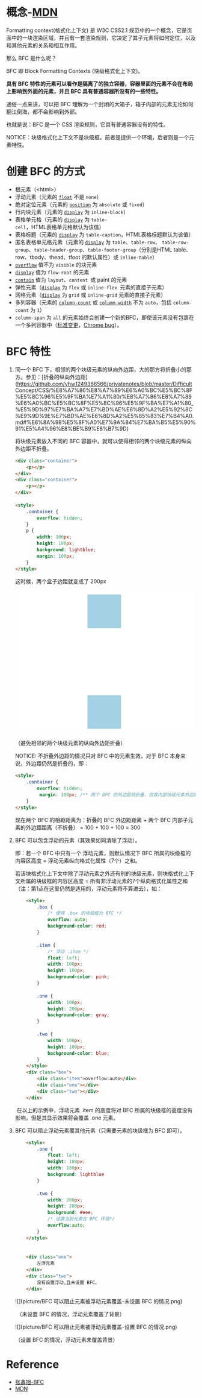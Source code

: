# 概念-[MDN](https://developer.mozilla.org/zh-CN/docs/Web/Guide/CSS/Block_formatting_context)

Formatting context(格式化上下文) 是 W3C CSS2.1 规范中的一个概念，它是页面中的一块渲染区域，并且有一套渲染规则，它决定了其子元素将如何定位，以及和其他元素的关系和相互作用。

那么 BFC 是什么呢？

BFC 即 Block Formatting Contexts (块级格式化上下文)。

**具有 BFC 特性的元素可以看作是隔离了的独立容器，容器里面的元素不会在布局上影响到外面的元素，并且 BFC 具有普通容器所没有的一些特性。**

通俗一点来讲，可以把 BFC 理解为一个封闭的大箱子，箱子内部的元素无论如何翻江倒海，都不会影响到外部。

也就是说：BFC 是一个 CSS 渲染规则，它具有普通容器没有的特性。

NOTICE：块级格式化上下文不是块级框，前者是提供一个环境，后者则是一个元素特性。

# 创建 BFC 的方式

- 根元素（\<html>）
- 浮动元素（元素的 [`float`](https://developer.mozilla.org/zh-CN/docs/Web/CSS/float) 不是 `none`）
- 绝对定位元素（元素的 [`position`](https://developer.mozilla.org/zh-CN/docs/Web/CSS/position) 为 `absolute` 或 `fixed`）
- 行内块元素（元素的 [`display`](https://developer.mozilla.org/zh-CN/docs/Web/CSS/display) 为 `inline-block`）
- 表格单元格（元素的 [`display`](https://developer.mozilla.org/zh-CN/docs/Web/CSS/display) 为 `table-cell`，HTML表格单元格默认为该值）
- 表格标题（元素的 [`display`](https://developer.mozilla.org/zh-CN/docs/Web/CSS/display) 为 `table-caption`，HTML表格标题默认为该值）
- 匿名表格单元格元素（元素的 [`display`](https://developer.mozilla.org/zh-CN/docs/Web/CSS/display) 为 `table`、`table-row`、 `table-row-group`、`table-header-group`、`table-footer-group`（分别是HTML table、row、tbody、thead、tfoot 的默认属性）或 `inline-table`）
- [`overflow`](https://developer.mozilla.org/zh-CN/docs/Web/CSS/overflow) 值不为 `visible` 的块元素
- [`display`](https://developer.mozilla.org/zh-CN/docs/Web/CSS/display) 值为 `flow-root` 的元素
- [`contain`](https://developer.mozilla.org/zh-CN/docs/Web/CSS/contain) 值为 `layout`、`content `或 paint 的元素
- 弹性元素（[`display`](https://developer.mozilla.org/zh-CN/docs/Web/CSS/display) 为 `flex` 或 `inline-flex `元素的直接子元素）
- 网格元素（[`display`](https://developer.mozilla.org/zh-CN/docs/Web/CSS/display) 为 `grid` 或 `inline-grid` 元素的直接子元素）
- 多列容器（元素的 [`column-count`](https://developer.mozilla.org/zh-CN/docs/Web/CSS/column-count) 或 [`column-width`](https://developer.mozilla.org/zh-CN/docs/Web/CSS/column-width) 不为 `auto`，包括 `column-count` 为 `1`）
- `column-span` 为 `all` 的元素始终会创建一个新的BFC，即使该元素没有包裹在一个多列容器中（[标准变更](https://github.com/w3c/csswg-drafts/commit/a8634b96900279916bd6c505fda88dda71d8ec51)，[Chrome bug](https://bugs.chromium.org/p/chromium/issues/detail?id=709362)）。

# BFC 特性

1. 同一个 BFC 下，相邻的两个块级元素的纵向外边距，大的那方将折叠小的那方。参见：[折叠的纵向外边距](https://github.com/yhw1249386566/privatenotes/blob/master/Difficult Concept/CSS/%E8%A7%86%E8%A7%89%E6%A0%BC%E5%BC%8F%E5%8C%96%E5%9F%BA%E7%A1%80/%E8%A7%86%E8%A7%89%E6%A0%BC%E5%BC%8F%E5%8C%96%E5%9F%BA%E7%A1%80_%E5%9D%97%E7%BA%A7%E7%BD%AE%E6%8D%A2%E5%92%8C%E9%9D%9E%E7%BD%AE%E6%8D%A2%E5%85%83%E7%B4%A0.md#%E6%8A%98%E5%8F%A0%E7%9A%84%E7%BA%B5%E5%90%91%E5%A4%96%E8%BE%B9%E8%B7%9D)

   将块级元素放入不同的 BFC 容器中，就可以使得相邻的两个块级元素的纵向外边距不折叠。

   ```html
   <div class="container">
       <p></p>
   </div>
   <div class="container">
       <p></p>
   </div>
   
   <style>
       .container {
           overflow: hidden;
       }
       p {
           width: 100px;
           height: 100px;
           background: lightblue;
           margin: 100px;
       }
   </style>
   ```

   这时候，两个盒子边距就变成了 200px

   

   ![](picture/避免相邻的两个块级元素的纵向外边距折叠.png)

   （避免相邻的两个块级元素的纵向外边距折叠）

   NOTICE: 不折叠外边距的情况只对 BFC 中的元素生效，对于 BFC 本身来说，外边距仍然是折叠的，即：

   ```html
   <style>
       .container {
           overflow: hidden;
         	margin: 100px; /** 两个 BFC 的外边距将折叠，但其内部块级元素外边距不折叠 */
       }
   </style>
   ```

   现在两个 BFC 的相距距离为：折叠的 BFC 外边距距离 + 两个 BFC 内部子元素的外边距距离（不折叠） = 100 + 100 + 100 = 300 

2. BFC 可以包含浮动的元素（其效果如同清除了浮动）。

   即：若一个 BFC 中只有一个 浮动元素，则默认情况下 BFC 所属的块级框的内容区高度 = 浮动元素纵向格式化属性（7个）之和。

   若该块格式化上下文中除了浮动元素之外还有别的块级元素，则块格式化上下文所属的块级框的内容区高度 = 所有非浮动元素的7个纵向格式化属性之和（注：第1点在这里仍然是适用的，浮动元素将不算进去），如：

   ```html
       <style>
           .box {
               /* 使得 .box 的块级框为 BFC */
               overflow: auto;
               background-color: red;
           }
   
           .item {
               /* 浮动 .item */
               float: left;
               width: 100px;
               height: 100px;
               background-color: pink;
           }
   
           .one {
               width: 100px;
               height: 200px;
               background-color: gray;
           }
   
           .two {
               width: 100px;
               height: 100px;
               background-color: blue;
           }
       </style>
       <div class="box">
           <div class="item">overflow:auto</div>
           <div class="one"></div>
           <div class="two"></div>
       </div>
   ```

   ​	在以上的示例中，浮动元素 .item 的高度将对 BFC 所属的块级框的高度没有影响，但是其显示效果将会覆盖 .one 元素。

3. BFC 可以阻止浮动元素覆其他元素（只需要元素的块级框为 BFC 即可）。

   ```html
       <style>
           .one {
               float: left;
               height: 100px;
               width: 100px;
               background: lightblue
           }
   
           .two {
               width: 200px;
               height: 200px;
               background: #eee;
               /* 设置当前元素在 BFC 环境*/
               overflow:auto;
           }
       </style>
   
   
       <div class="one">
           左浮元素
       </div>
       <div class="two">
           没有设置浮动,且未设置 BFC。
       </div>
   ```

   ![](picture/BFC 可以阻止元素被浮动元素覆盖-未设置 BFC 的情况.png)

   ​	（未设置 BFC 的情况，浮动元素覆盖了背景）

   ![](picture/BFC 可以阻止元素被浮动元素覆盖-设置 BFC 的情况.png)

   （设置 BFC 的情况，浮动元素未覆盖背景）


# Reference

- [张鑫旭-BFC](https://www.zhangxinxu.com/wordpress/2015/02/css-deep-understand-flow-bfc-column-two-auto-layout/) 
- [MDN](https://developer.mozilla.org/zh-CN/docs/Web/Guide/CSS/Block_formatting_context) 











